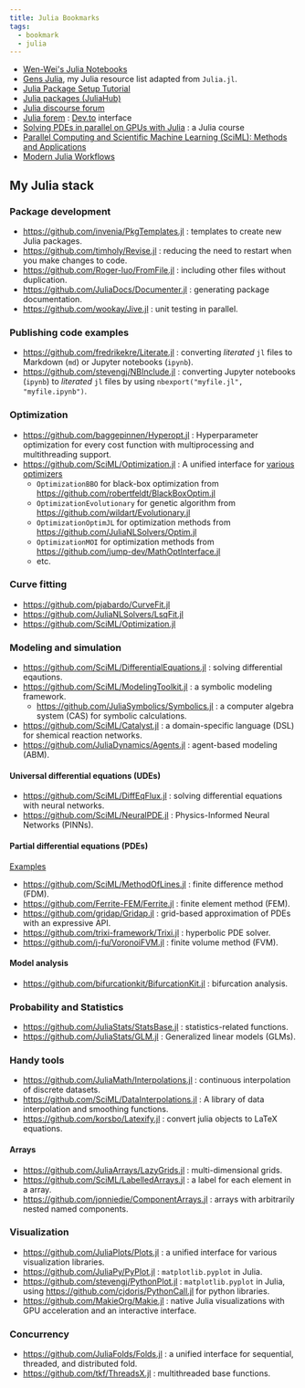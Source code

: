 ```yaml
---
title: Julia Bookmarks
tags:
  - bookmark
  - julia
---
```


- [Wen-Wei's Julia Notebooks](https://github.com/ww-jl)
- [Gens Julia](https://gensjulia.pages.dev/), my Julia resource list adapted from `Julia.jl`.
- [Julia Package Setup Tutorial](https://bjack205.github.io/tutorial/2021/07/16/julia_package_setup.html)
- [Julia packages (JuliaHub)](https://juliahub.com/ui/Packages)
- [Julia discourse forum](https://discourse.julialang.org/)
- [Julia forem](https://forem.julialang.org/) : [Dev.to](https://dev.to/) interface
- [Solving PDEs in parallel on GPUs with Julia](https://pde-on-gpu.vaw.ethz.ch/) : a Julia course
- [Parallel Computing and Scientific Machine Learning (SciML): Methods and Applications](https://book.sciml.ai/)
- [Modern Julia Workflows](https://modernjuliaworkflows.github.io/)

## My Julia stack

### Package development

- https://github.com/invenia/PkgTemplates.jl : templates to create new Julia packages.
- https://github.com/timholy/Revise.jl : reducing the need to restart when you make changes to code.
- https://github.com/Roger-luo/FromFile.jl : including other files without duplication.
- https://github.com/JuliaDocs/Documenter.jl : generating package documentation.
- https://github.com/wookay/Jive.jl : unit testing in parallel.

### Publishing code examples

- https://github.com/fredrikekre/Literate.jl : converting _literated_ `jl` files to Markdown (`md`) or Jupyter notebooks (`ipynb`).
- https://github.com/stevengj/NBInclude.jl : converting Jupyter notebooks (`ipynb`) to _literated_ `jl` files by using `nbexport("myfile.jl", "myfile.ipynb")`.

### Optimization

- https://github.com/baggepinnen/Hyperopt.jl : Hyperparameter optimization for every cost function with multiprocessing and multithreading support.
- https://github.com/SciML/Optimization.jl : A unified interface for [various optimizers](https://docs.sciml.ai/Optimization/stable/#Overview-of-the-Optimizers)
    - `OptimizationBBO` for black-box optimization from https://github.com/robertfeldt/BlackBoxOptim.jl
    - `OptimizationEvolutionary` for genetic algorithm from https://github.com/wildart/Evolutionary.jl
    - `OptimizationOptimJL` for optimization methods from https://github.com/JuliaNLSolvers/Optim.jl
    - `OptimizationMOI` for optimization methods from https://github.com/jump-dev/MathOptInterface.jl
    - etc.

### Curve fitting

- https://github.com/pjabardo/CurveFit.jl
- https://github.com/JuliaNLSolvers/LsqFit.jl
- https://github.com/SciML/Optimization.jl

### Modeling and simulation

- https://github.com/SciML/DifferentialEquations.jl : solving differential eqautions.
- https://github.com/SciML/ModelingToolkit.jl : a symbolic modeling framework.
  - https://github.com/JuliaSymbolics/Symbolics.jl : a computer algebra system (CAS) for symbolic calculations.
- https://github.com/SciML/Catalyst.jl : a domain-specific language (DSL) for shemical reaction networks.
- https://github.com/JuliaDynamics/Agents.jl : agent-based modeling (ABM).

#### Universal differential equations (UDEs)

- https://github.com/SciML/DiffEqFlux.jl : solving differential equations with neural networks.
- https://github.com/SciML/NeuralPDE.jl : Physics-Informed Neural Networks (PINNs).

#### Partial differential equations (PDEs)

[Examples](https://sosiristseng.github.io/jl-pde/)

- https://github.com/SciML/MethodOfLines.jl : finite difference method (FDM).
- https://github.com/Ferrite-FEM/Ferrite.jl : finite element method (FEM).
- https://github.com/gridap/Gridap.jl : grid-based approximation of PDEs with an expressive API.
- https://github.com/trixi-framework/Trixi.jl : hyperbolic PDE solver.
- https://github.com/j-fu/VoronoiFVM.jl : finite volume method (FVM).

#### Model analysis

- https://github.com/bifurcationkit/BifurcationKit.jl : bifurcation analysis.

### Probability and Statistics

- https://github.com/JuliaStats/StatsBase.jl : statistics-related functions.
- https://github.com/JuliaStats/GLM.jl : Generalized linear models (GLMs).

### Handy tools

- https://github.com/JuliaMath/Interpolations.jl : continuous interpolation of discrete datasets.
- https://github.com/SciML/DataInterpolations.jl : A library of data interpolation and smoothing functions.
- https://github.com/korsbo/Latexify.jl : convert julia objects to LaTeX equations.

#### Arrays

- https://github.com/JuliaArrays/LazyGrids.jl : multi-dimensional grids.
- https://github.com/SciML/LabelledArrays.jl : a label for each element in a array.
- https://github.com/jonniedie/ComponentArrays.jl : arrays with arbitrarily nested named components.

### Visualization

- https://github.com/JuliaPlots/Plots.jl : a unified interface for various visualization libraries.
- https://github.com/JuliaPy/PyPlot.jl : `matplotlib.pyplot` in Julia.
- https://github.com/stevengj/PythonPlot.jl : `matplotlib.pyplot` in Julia, using https://github.com/cjdoris/PythonCall.jl for python libraries.
- https://github.com/MakieOrg/Makie.jl : native Julia visualizations with GPU acceleration and an interactive interface.

### Concurrency

- https://github.com/JuliaFolds/Folds.jl : a unified interface for sequential, threaded, and distributed fold.
- https://github.com/tkf/ThreadsX.jl : multithreaded base functions.
